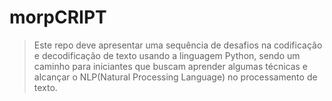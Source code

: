 # morpCRIPT

> Este repo deve apresentar uma sequência de desafios na codificação e decodificação de texto usando a linguagem Python, sendo um caminho 
para iniciantes que buscam aprender algumas técnicas e alcançar o NLP(Natural Processing Language) no processamento de texto.
